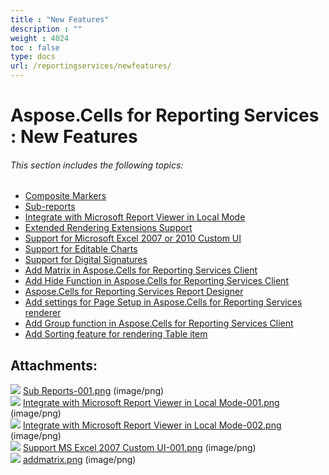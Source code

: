```yaml
---
title : "New Features" 
description : "" 
weight : 4024 
toc : false
type: docs
url: /reportingservices/newfeatures/
---
```


# Aspose.Cells for Reporting Services : New Features


###### This section includes the following topics:  

*   [Composite Markers](https://docs2.aspose.com/cells/reportingservices/newfeatures/composite+markers)
*   [Sub-reports](https://docs2.aspose.com/cells/reportingservices/newfeatures/sub-reports)
*   [Integrate with Microsoft Report Viewer in Local Mode](https://docs2.aspose.com/cells/reportingservices/newfeatures/integrate+with+microsoft+report+viewer+in+local+mode)
*   [Extended Rendering Extensions Support](https://docs2.aspose.com/cells/reportingservices/newfeatures/extended+rendering+extensions+support)
*   [Support for Microsoft Excel 2007 or 2010 Custom UI](https://docs2.aspose.com/cells/reportingservices/newfeatures/support+for+microsoft+excel+2007+or+2010+custom+ui)
*   [Support for Editable Charts](https://docs2.aspose.com/cells/reportingservices/newfeatures/supportforeditablecharts/)
*   [Support for Digital Signatures](https://docs2.aspose.com/cells/reportingservices/newfeatures/support+for+digital+signatures)
*   [Add Matrix in Aspose.Cells for Reporting Services Client](https://docs2.aspose.com/cells/reportingservices/newfeatures/add+matrix+in+aspose.cells+for+reporting+services+client)
*   [Add Hide Function in Aspose.Cells for Reporting Services Client](https://docs2.aspose.com/cells/reportingservices/newfeatures/addhidefunction/)
*   [Aspose.Cells for Reporting Services Report Designer](https://docs2.aspose.com/cells/reportingservices/newfeatures/reportdesigner/)
*   [Add settings for Page Setup in Aspose.Cells for Reporting Services renderer](https://docs2.aspose.com/cells/reportingservices/newfeatures/add+settings+for+page+setup+in+aspose.cells+for+reporting+services+renderer)
*   [Add Group function in Aspose.Cells for Reporting Services Client](https://docs2.aspose.com/cells/reportingservices/newfeatures/add+group+function+in+aspose.cells+for+reporting+services+client)
*   [Add Sorting feature for rendering Table item](https://docs2.aspose.com/cells/reportingservices/newfeatures/add+sorting+feature+for+rendering+table+item)

## Attachments:

![](https://docs2.aspose.com/cells/reportingservices/images/icons/bullet_blue.gif) [Sub Reports-001.png](https://docs2.aspose.com/cells/reportingservices/attachments/6094924/6193433.png) (image/png)  
![](https://docs2.aspose.com/cells/reportingservices/images/icons/bullet_blue.gif) [Integrate with Microsoft Report Viewer in Local Mode-001.png](https://docs2.aspose.com/cells/reportingservices/attachments/6094924/6193420.png) (image/png)  
![](https://docs2.aspose.com/cells/reportingservices/images/icons/bullet_blue.gif) [Integrate with Microsoft Report Viewer in Local Mode-002.png](https://docs2.aspose.com/cells/reportingservices/attachments/6094924/6193421.png) (image/png)  
![](https://docs2.aspose.com/cells/reportingservices/images/icons/bullet_blue.gif) [Support MS Excel 2007 Custom UI-001.png](https://docs2.aspose.com/cells/reportingservices/attachments/6094924/6193423.png) (image/png)  
![](https://docs2.aspose.com/cells/reportingservices/images/icons/bullet_blue.gif) [addmatrix.png](https://docs2.aspose.com/cells/reportingservices/attachments/6094924/6193416.png) (image/png)  

